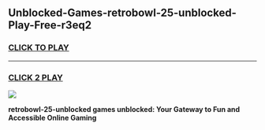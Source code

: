 
## Unblocked-Games-retrobowl-25-unblocked-Play-Free-r3eq2
<h3>
<a href="https://premium76.site?title=retrobowl-25-unblocked&ref=19M">CLICK TO PLAY</a></h3>
<hr>

<h3>
<a href="https://premium76.site?title=retrobowl-25-unblocked&ref=19M">CLICK 2 PLAY</a>
  
</h3>

<a href="https://premium76.site?title=retrobowl-25-unblocked&ref=19M"><img src="https://clearcache.store/games.png"></a>


**retrobowl-25-unblocked games unblocked: Your Gateway to Fun and Accessible Online Gaming**
